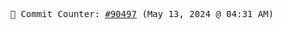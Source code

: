 <p align="center">
    <samp>
        📮 Commit Counter: <a href="https://github.com/Javascript-void0/Javascript-void0/commits/main">#90497</a> (May 13, 2024 @ 04:31 AM)
    </samp>
</p>